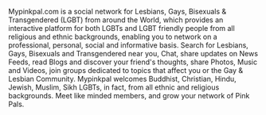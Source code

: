 Mypinkpal.com is a social network for Lesbians, Gays, Bisexuals & Transgendered (LGBT) from around the World, which provides an interactive platform for both LGBTs and LGBT friendly people from all religious and ethnic backgrounds, enabling you to network on a professional, personal, social and informative basis.
Search for Lesbians, Gays, Bisexuals and Transgendered near you, Chat, share updates on News Feeds, read Blogs and discover your friend's thoughts, share Photos, Music and Videos, join groups dedicated to topics that affect you or the Gay & Lesbian Community. Mypinkpal welcomes Buddhist, Christian, Hindu, Jewish, Muslim, Sikh LGBTs, in fact, from all ethnic and religious backgrounds. Meet like minded members, and grow your network of Pink Pals.
